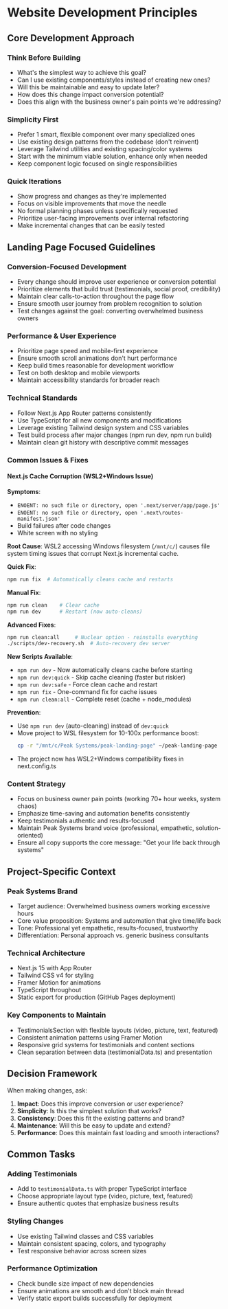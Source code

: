 # Website Development Principles

## Core Development Approach

### Think Before Building
- What's the simplest way to achieve this goal?
- Can I use existing components/styles instead of creating new ones?
- Will this be maintainable and easy to update later?
- How does this change impact conversion potential?
- Does this align with the business owner's pain points we're addressing?

### Simplicity First
- Prefer 1 smart, flexible component over many specialized ones
- Use existing design patterns from the codebase (don't reinvent)
- Leverage Tailwind utilities and existing spacing/color systems
- Start with the minimum viable solution, enhance only when needed
- Keep component logic focused on single responsibilities

### Quick Iterations
- Show progress and changes as they're implemented
- Focus on visible improvements that move the needle
- No formal planning phases unless specifically requested
- Prioritize user-facing improvements over internal refactoring
- Make incremental changes that can be easily tested

## Landing Page Focused Guidelines

### Conversion-Focused Development
- Every change should improve user experience or conversion potential
- Prioritize elements that build trust (testimonials, social proof, credibility)
- Maintain clear calls-to-action throughout the page flow
- Ensure smooth user journey from problem recognition to solution
- Test changes against the goal: converting overwhelmed business owners

### Performance & User Experience
- Prioritize page speed and mobile-first experience
- Ensure smooth scroll animations don't hurt performance
- Keep build times reasonable for development workflow
- Test on both desktop and mobile viewports
- Maintain accessibility standards for broader reach

### Technical Standards
- Follow Next.js App Router patterns consistently
- Use TypeScript for all new components and modifications
- Leverage existing Tailwind design system and CSS variables
- Test build process after major changes (npm run dev, npm run build)
- Maintain clean git history with descriptive commit messages

### Common Issues & Fixes

#### Next.js Cache Corruption (WSL2+Windows Issue)
**Symptoms**: 
- `ENOENT: no such file or directory, open '.next/server/app/page.js'`
- `ENOENT: no such file or directory, open '.next\routes-manifest.json'` 
- Build failures after code changes
- White screen with no styling

**Root Cause**: WSL2 accessing Windows filesystem (`/mnt/c/`) causes file system timing issues that corrupt Next.js incremental cache.

**Quick Fix**:
```bash
npm run fix  # Automatically cleans cache and restarts
```

**Manual Fix**:
```bash
npm run clean    # Clear cache
npm run dev      # Restart (now auto-cleans)
```

**Advanced Fixes**:
```bash
npm run clean:all     # Nuclear option - reinstalls everything
./scripts/dev-recovery.sh  # Auto-recovery dev server
```

**New Scripts Available**:
- `npm run dev` - Now automatically cleans cache before starting
- `npm run dev:quick` - Skip cache cleaning (faster but riskier)  
- `npm run dev:safe` - Force clean cache and restart
- `npm run fix` - One-command fix for cache issues
- `npm run clean:all` - Complete reset (cache + node_modules)

**Prevention**: 
- Use `npm run dev` (auto-cleaning) instead of `dev:quick`
- Move project to WSL filesystem for 10-100x performance boost:
  ```bash
  cp -r "/mnt/c/Peak Systems/peak-landing-page" ~/peak-landing-page
  ```
- The project now has WSL2+Windows compatibility fixes in next.config.ts

### Content Strategy
- Focus on business owner pain points (working 70+ hour weeks, system chaos)
- Emphasize time-saving and automation benefits consistently
- Keep testimonials authentic and results-focused
- Maintain Peak Systems brand voice (professional, empathetic, solution-oriented)
- Ensure all copy supports the core message: "Get your life back through systems"

## Project-Specific Context

### Peak Systems Brand
- Target audience: Overwhelmed business owners working excessive hours
- Core value proposition: Systems and automation that give time/life back  
- Tone: Professional yet empathetic, results-focused, trustworthy
- Differentiation: Personal approach vs. generic business consultants

### Technical Architecture
- Next.js 15 with App Router
- Tailwind CSS v4 for styling
- Framer Motion for animations
- TypeScript throughout
- Static export for production (GitHub Pages deployment)

### Key Components to Maintain
- TestimonialsSection with flexible layouts (video, picture, text, featured)
- Consistent animation patterns using Framer Motion
- Responsive grid systems for testimonials and content sections
- Clean separation between data (testimonialData.ts) and presentation

## Decision Framework

When making changes, ask:
1. **Impact**: Does this improve conversion or user experience?
2. **Simplicity**: Is this the simplest solution that works?
3. **Consistency**: Does this fit the existing patterns and brand?
4. **Maintenance**: Will this be easy to update and extend?
5. **Performance**: Does this maintain fast loading and smooth interactions?

## Common Tasks

### Adding Testimonials
- Add to `testimonialData.ts` with proper TypeScript interface
- Choose appropriate layout type (video, picture, text, featured)
- Ensure authentic quotes that emphasize business results

### Styling Changes  
- Use existing Tailwind classes and CSS variables
- Maintain consistent spacing, colors, and typography
- Test responsive behavior across screen sizes

### Performance Optimization
- Check bundle size impact of new dependencies
- Ensure animations are smooth and don't block main thread
- Verify static export builds successfully for deployment